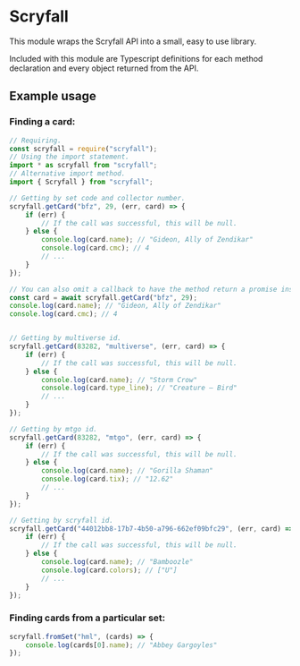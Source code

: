 # Scryfall

This module wraps the Scryfall API into a small, easy to use library.

Included with this module are Typescript definitions for each method declaration and every object returned from the API.

## Example usage

### Finding a card:

```javascript
// Requiring.
const scryfall = require("scryfall");
// Using the import statement.
import * as scryfall from "scryfall";
// Alternative import method.
import { Scryfall } from "scryfall";

// Getting by set code and collector number.
scryfall.getCard("bfz", 29, (err, card) => {
    if (err) {
        // If the call was successful, this will be null.
    } else {
        console.log(card.name); // "Gideon, Ally of Zendikar"
        console.log(card.cmc); // 4
        // ...
    }
});

// You can also omit a callback to have the method return a promise instead.
const card = await scryfall.getCard("bfz", 29);
console.log(card.name); // "Gideon, Ally of Zendikar"
console.log(card.cmc); // 4


// Getting by multiverse id.
scryfall.getCard(83282, "multiverse", (err, card) => {
    if (err) {
        // If the call was successful, this will be null.
    } else {
        console.log(card.name); // "Storm Crow"
        console.log(card.type_line); // "Creature — Bird"
        // ...
    }
});

// Getting by mtgo id.
scryfall.getCard(83282, "mtgo", (err, card) => {
    if (err) {
        // If the call was successful, this will be null.
    } else {
        console.log(card.name); // "Gorilla Shaman"
        console.log(card.tix); // "12.62"
        // ...
    }
});

// Getting by scryfall id.
scryfall.getCard("44012bb8-17b7-4b50-a796-662ef09bfc29", (err, card) => {
    if (err) {
        // If the call was successful, this will be null.
    } else {
        console.log(card.name); // "Bamboozle"
        console.log(card.colors); // ["U"]
        // ...
    }
});
```

### Finding cards from a particular set:

```javascript
scryfall.fromSet("hml", (cards) => {
    console.log(cards[0].name); // "Abbey Gargoyles"
});
```